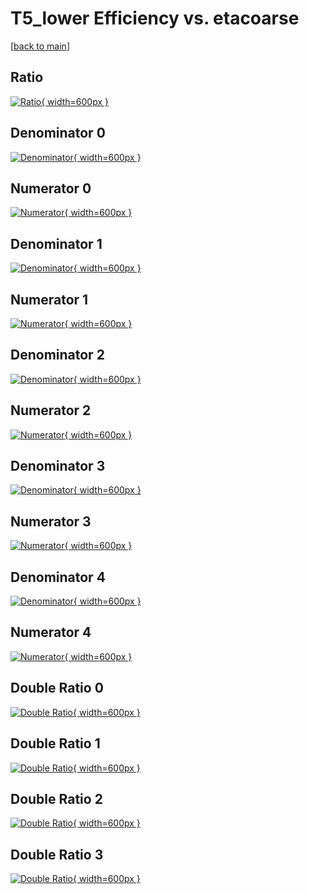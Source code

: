 # T5_lower Efficiency vs. etacoarse

[[back to main](./)]



## Ratio

[![Ratio](../mtv/var/T5_lower_base_13_-1_eff_etacoarse.png){ width=600px }](../mtv/var/T5_lower_base_13_-1_eff_etacoarse.pdf)

## Denominator 0

[![Denominator](../mtv/den/T5_lower_base_13_-1_eff_etacoarse_den0.png){ width=600px }](../mtv/den/T5_lower_base_13_-1_eff_etacoarse_den0.pdf)

## Numerator 0

[![Numerator](../mtv/num/T5_lower_base_13_-1_eff_etacoarse_num0.png){ width=600px }](../mtv/num/T5_lower_base_13_-1_eff_etacoarse_num0.pdf)

## Denominator 1

[![Denominator](../mtv/den/T5_lower_base_13_-1_eff_etacoarse_den1.png){ width=600px }](../mtv/den/T5_lower_base_13_-1_eff_etacoarse_den1.pdf)

## Numerator 1

[![Numerator](../mtv/num/T5_lower_base_13_-1_eff_etacoarse_num1.png){ width=600px }](../mtv/num/T5_lower_base_13_-1_eff_etacoarse_num1.pdf)

## Denominator 2

[![Denominator](../mtv/den/T5_lower_base_13_-1_eff_etacoarse_den2.png){ width=600px }](../mtv/den/T5_lower_base_13_-1_eff_etacoarse_den2.pdf)

## Numerator 2

[![Numerator](../mtv/num/T5_lower_base_13_-1_eff_etacoarse_num2.png){ width=600px }](../mtv/num/T5_lower_base_13_-1_eff_etacoarse_num2.pdf)

## Denominator 3

[![Denominator](../mtv/den/T5_lower_base_13_-1_eff_etacoarse_den3.png){ width=600px }](../mtv/den/T5_lower_base_13_-1_eff_etacoarse_den3.pdf)

## Numerator 3

[![Numerator](../mtv/num/T5_lower_base_13_-1_eff_etacoarse_num3.png){ width=600px }](../mtv/num/T5_lower_base_13_-1_eff_etacoarse_num3.pdf)

## Denominator 4

[![Denominator](../mtv/den/T5_lower_base_13_-1_eff_etacoarse_den4.png){ width=600px }](../mtv/den/T5_lower_base_13_-1_eff_etacoarse_den4.pdf)

## Numerator 4

[![Numerator](../mtv/num/T5_lower_base_13_-1_eff_etacoarse_num4.png){ width=600px }](../mtv/num/T5_lower_base_13_-1_eff_etacoarse_num4.pdf)

## Double Ratio 0

[![Double Ratio](../mtv/ratio/T5_lower_base_13_-1_eff_etacoarse_ratio0.png){ width=600px }](../mtv/ratio/T5_lower_base_13_-1_eff_etacoarse_ratio0.pdf)

## Double Ratio 1

[![Double Ratio](../mtv/ratio/T5_lower_base_13_-1_eff_etacoarse_ratio1.png){ width=600px }](../mtv/ratio/T5_lower_base_13_-1_eff_etacoarse_ratio1.pdf)

## Double Ratio 2

[![Double Ratio](../mtv/ratio/T5_lower_base_13_-1_eff_etacoarse_ratio2.png){ width=600px }](../mtv/ratio/T5_lower_base_13_-1_eff_etacoarse_ratio2.pdf)

## Double Ratio 3

[![Double Ratio](../mtv/ratio/T5_lower_base_13_-1_eff_etacoarse_ratio3.png){ width=600px }](../mtv/ratio/T5_lower_base_13_-1_eff_etacoarse_ratio3.pdf)

